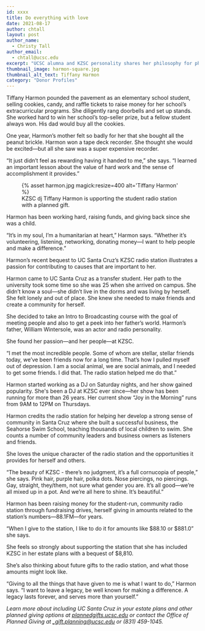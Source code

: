 ```yaml
---
id: xxxx
title: Do everything with love
date: 2021-08-17
author: chtall
layout: post
author_name:
  - Christy Tall
author_email:
  - chtall@ucsc.edu
excerpt: "UCSC alumna and KZSC personality shares her philosophy for philanthropy, and how hard work and giving back to the causes important to her have made a difference in her life."
thumbnail_image: harmon-square.jpg
thumbnail_alt_text: Tiffany Harmon
category: "Donor Profiles"
---
```

  
Tiffany Harmon pounded the pavement as an elementary school student, selling cookies, candy, and raffle tickets to raise money for her school’s extracurricular programs. She diligently rang doorbells and set up stands. She worked hard to win her school’s top-seller prize, but a fellow student always won. His dad would buy all the cookies.

One year, Harmon’s mother felt so badly for her that she bought all the peanut brickle. Harmon won a tape deck recorder. She thought she would be excited—but all she saw was a super expensive recorder.

“It just didn’t feel as rewarding having it handed to me,” she says. “I learned an important lesson about the value of hard work and the sense of accomplishment it provides.”

<figure class="inline-image right">
{% asset harmon.jpg magick:resize=400 alt='Tiffany Harmon' %}
<figcaption>KZSC dj Tiffany Harmon is upporting the student radio station with a planned gift.</figcaption></figure>Harmon has been working hard, raising funds, and giving back since she was a child.

“It’s in my soul, I’m a humanitarian at heart,” Harmon says. “Whether it’s volunteering, listening, networking, donating money—I want to help people and make a difference.”

Harmon’s recent bequest to UC Santa Cruz’s KZSC radio station illustrates a passion for contributing to causes that are important to her.

Harmon came to UC Santa Cruz as a transfer student. Her path to the university took some time so she was 25 when she arrived on campus. She didn’t know a soul—she didn’t live in the dorms and was living by herself. She felt lonely and out of place. She knew she needed to make friends and create a community for herself.

She decided to take an Intro to Broadcasting course with the goal of meeting people and also to get a peek into her father’s world.  Harmon’s father, William Wintersole, was an actor and radio personality. 

She found her passion—and her people—at KZSC. 

“I met the most incredible people. Some of whom are stellar, stellar friends today, we’ve been friends now for a long time. That’s how I pulled myself out of depression. I am a social animal, we are social animals, and I needed to get some friends. I did that. The radio station helped me do that.”

Harmon started working as a DJ on Saturday nights, and her show gained popularity.  She's been a DJ at KZSC ever since—her show has been running for more than 26 years. Her current show “Joy in the Morning” runs from 9AM to 12PM on Thursdays.

Harmon credits the radio station for helping her develop a strong sense of community in Santa Cruz where she built a successful business, the Seahorse Swim School, teaching thousands of local children to swim.  She counts a number of community leaders and business owners as listeners and friends.

She loves the unique character of the radio station and the opportunities it provides for herself and others.

“The beauty of KZSC - there’s no judgment, it’s a full cornucopia of people,” she says. Pink hair, purple hair, polka dots. Nose piercings, no piercings. Gay, straight, they/them, not sure what gender you are. It’s all good—we’re all mixed up in a pot. And we’re all here to shine. It’s beautiful.”

Harmon has been raising money for the student-run, community radio station through fundraising drives, herself giving in amounts related to the station’s numbers—88.1FM—for years.

“When I give to the station, I like to do it for amounts like $88.10 or $881.0” she says.

She feels so strongly about supporting the station that she has included KZSC in her estate plans with a bequest of $8,810. 

She’s also thinking about future gifts to the radio station, and what those amounts might look like.

“Giving to all the things that have given to me is what I want to do,” Harmon says. “I want to leave a legacy, be well known for making a difference. A legacy lasts forever, and serves more than yourself.”

_Learn more about including UC Santa Cruz in your estate plans and other planned giving options at [plannedgifts.ucsc.edu](plannedgifts@ucsc.edu) or contact the Office of Planned Giving at [_gift.planning@ucsc.edu](mailto:gift.planning@ucsc.edu) or (831) 459-1045._

